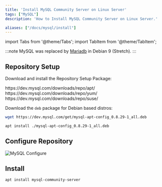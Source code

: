 ```yaml
---
title: 'Install MySQL Community Server on Linux Server'
tags: ["MySQL"]
description: 'How to Install MySQL Community Server on Linux Server.'

aliases: ["/docs/mysql/install"]
---
```


import Tabs from '@theme/Tabs';
import TabItem from '@theme/TabItem';

:::note
MySQL was replaced by [Mariadb](../mariadb/setup.md) in Debian 9 (Stretch).
:::

## Repository Setup

Download and install the Repository Setup Package:

<Tabs>
  <TabItem value="apt" label="APT" default>
    https://dev.mysql.com/downloads/repo/apt/
  </TabItem>
  <TabItem value="yum" label="Yum">
    https://dev.mysql.com/downloads/repo/yum/
  </TabItem>
  <TabItem value="suse" label="SUSE">
    https://dev.mysql.com/downloads/repo/suse/
  </TabItem>
</Tabs>

Download the `deb` package for Debian based distros:

```bash
wget https://dev.mysql.com/get/mysql-apt-config_0.8.29-1_all.deb
```

```bash
apt install ./mysql-apt-config_0.8.29-1_all.deb
```

## Configure Repository

![MySQL Configure](/assets/docs/mysql/install/configure.webp)

## Install

```bash
apt install mysql-community-server
```